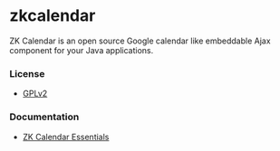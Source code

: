 zkcalendar
========

ZK Calendar is an open source Google calendar like embeddable Ajax component for your Java applications. 

### License
 * [GPLv2](http://www.gnu.org/licenses/old-licenses/gpl-2.0.html)
 
### Documentation
 * [ZK Calendar Essentials](http://books.zkoss.org/wiki/ZK_Calendar_Essentials)
